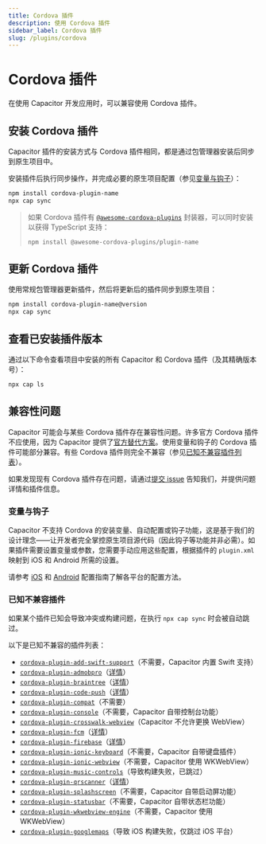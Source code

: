 ```yaml
---
title: Cordova 插件
description: 使用 Cordova 插件
sidebar_label: Cordova 插件
slug: /plugins/cordova
---
```


# Cordova 插件

在使用 Capacitor 开发应用时，可以兼容使用 Cordova 插件。

## 安装 Cordova 插件

Capacitor 插件的安装方式与 Cordova 插件相同，都是通过包管理器安装后同步到原生项目中。

安装插件后执行同步操作，并完成必要的原生项目配置（参见[变量与钩子](#变量与钩子)）：

```bash
npm install cordova-plugin-name
npx cap sync
```

> 如果 Cordova 插件有 [`@awesome-cordova-plugins`](https://ionicframework.com/docs/native) 封装器，可以同时安装以获得 TypeScript 支持：
>
> ```bash
> npm install @awesome-cordova-plugins/plugin-name
> ```

## 更新 Cordova 插件

使用常规包管理器更新插件，然后将更新后的插件同步到原生项目：

```bash
npm install cordova-plugin-name@version
npx cap sync
```

## 查看已安装插件版本

通过以下命令查看项目中安装的所有 Capacitor 和 Cordova 插件（及其精确版本号）：

```bash
npx cap ls
```

## 兼容性问题

Capacitor 可能会与某些 Cordova 插件存在兼容性问题。许多官方 Cordova 插件不应使用，因为 Capacitor 提供了[官方替代方案](/plugins/official.md)。使用变量和钩子的 Cordova 插件可能部分兼容。有些 Cordova 插件则完全不兼容（参见[已知不兼容插件列表](#已知不兼容插件)）。

如果发现现有 Cordova 插件存在问题，请通过[提交 issue](https://github.com/ionic-team/capacitor/issues/new) 告知我们，并提供问题详情和插件信息。

### 变量与钩子

Capacitor 不支持 Cordova 的安装变量、自动配置或钩子功能，这是基于我们的设计理念——让开发者完全掌控原生项目源代码（因此钩子等功能并非必需）。如果插件需要设置变量或参数，您需要手动应用这些配置，根据插件的 `plugin.xml` 映射到 iOS 和 Android 所需的设置。

请参考 [iOS](/main/ios/configuration.md) 和 [Android](/main/android/configuration.md) 配置指南了解各平台的配置方法。

### 已知不兼容插件

如果某个插件已知会导致冲突或构建问题，在执行 `npx cap sync` 时会被自动跳过。

以下是已知不兼容的插件列表：

- [`cordova-plugin-add-swift-support`](https://github.com/akofman/cordova-plugin-add-swift-support)（不需要，Capacitor 内置 Swift 支持）
- [`cordova-plugin-admobpro`](https://github.com/floatinghotpot/cordova-admob-pro)（[详情](https://github.com/ionic-team/capacitor/issues/1101)）
- [`cordova-plugin-braintree`](https://github.com/Taracque/cordova-plugin-braintree)（[详情](https://github.com/ionic-team/capacitor/issues/1415)）
- [`cordova-plugin-code-push`](https://github.com/microsoft/code-push)（[详情](https://github.com/microsoft/code-push/issues/615)）
- [`cordova-plugin-compat`](https://github.com/apache/cordova-plugin-compat)（不需要）
- [`cordova-plugin-console`](https://github.com/apache/cordova-plugin-console)（不需要，Capacitor 自带控制台功能）
- [`cordova-plugin-crosswalk-webview`](https://github.com/crosswalk-project/cordova-plugin-crosswalk-webview)（Capacitor 不允许更换 WebView）
- [`cordova-plugin-fcm`](https://github.com/fechanique/cordova-plugin-fcm)（[详情](https://github.com/ionic-team/capacitor/issues/584)）
- [`cordova-plugin-firebase`](https://github.com/arnesson/cordova-plugin-firebase)（[详情](https://github.com/ionic-team/capacitor/issues/815)）
- [`cordova-plugin-ionic-keyboard`](https://github.com/ionic-team/cordova-plugin-ionic-keyboard)（不需要，Capacitor 自带键盘插件）
- [`cordova-plugin-ionic-webview`](https://github.com/ionic-team/cordova-plugin-ionic-webview)（不需要，Capacitor 使用 WKWebView）
- [`cordova-plugin-music-controls`](https://github.com/homerours/cordova-music-controls-plugin)（导致构建失败，已跳过）
- [`cordova-plugin-qrscanner`](https://github.com/bitpay/cordova-plugin-qrscanner)（[详情](https://github.com/ionic-team/capacitor/issues/1213)）
- [`cordova-plugin-splashscreen`](https://github.com/apache/cordova-plugin-splashscreen)（不需要，Capacitor 自带启动屏功能）
- [`cordova-plugin-statusbar`](https://github.com/apache/cordova-plugin-statusbar)（不需要，Capacitor 自带状态栏功能）
- [`cordova-plugin-wkwebview-engine`](https://github.com/apache/cordova-plugin-wkwebview-engine)（不需要，Capacitor 使用 WKWebView）
- [`cordova-plugin-googlemaps`](https://github.com/mapsplugin/cordova-plugin-googlemaps)（导致 iOS 构建失败，仅跳过 iOS 平台）